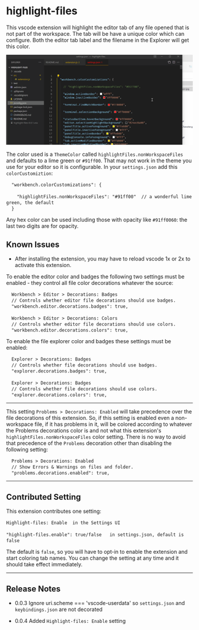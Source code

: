 # highlight-files

This vscode extension will highlight the editor tab of any file opened that is not part of the workspace.  The tab will be have a unique color which can configure.  Both the editor tab label and the filename in the Explorer will get this color.  

![demo](images/decorateNonWorkspaceFiles.gif)

The color used is a `ThemeColor` called `highlightFiles.nonWorkspaceFiles` and defaults to a lime green or `#91ff00`.  That may not work in the theme you use for your editor so it is configurable.  In your `settings.json` add this `colorCustomiztion`:  

```jsonc
  "workbench.colorCustomizations": {
    
    "highlightFiles.nonWorkspaceFiles": "#91ff00"  // a wonderful lime green, the default
  }
```

Any hex color can be used including those with opacity like `#91ff0060`: the last two digits are for opacity.  

## Known Issues

* After installing the extension, you may have to reload vscode 1x or 2x to activate this extension.  

To enable the editor color and badges the following two settings must be enabled - they control all file color decorations whatever the source:  

```jsonc
  Workbench > Editor > Decorations: Badges  
  // Controls whether editor file decorations should use badges.  
  "workbench.editor.decorations.badges": true,

  Workbench > Editor > Decorations: Colors  
  // Controls whether editor file decorations should use colors.  
  "workbench.editor.decorations.colors": true,
```

To enable the file explorer color and badges these settings must be enabled:  
  
```jsonc
  Explorer > Decorations: Badges  
  // Controls whether file decorations should use badges.  
  "explorer.decorations.badges": true,

  Explorer > Decorations: Badges  
  // Controls whether file decorations should use colors.  
  "explorer.decorations.colors": true,
```

------------

This setting `Problems > Decorations: Enabled` will take precedence over the file decorations of this extension.  So, if this setting is enabled even a non-workspace file, if it has problems in it, will be colored according to whatever the Problems decorations color is and not what this extension's `highlightFiles.nonWorkspaceFiles` color setting.  There is no way to avoid that precedence of the `Problems` decoration other than disabling the following setting:  

```jsonc
  Problems > Decorations: Enabled
  // Show Errors & Warnings on files and folder.
  "problems.decorations.enabled": true,
```
  
------------

## Contributed Setting  

This extension contributes one setting:

```jsonc
Highlight-files: Enable  in the Settings UI

"highlight-files.enable": true/false   in settings.json, default is false
```

The default is `false`, so you will have to opt-in to enable the extension and start coloring tab names.  You can change the setting at any time and it should take effect immediately.  

------------

## Release Notes

* 0.0.3 Ignore uri.scheme === 'vscode-userdata' so `settings.json` and `keybindings.json` are not decorated  

* 0.0.4 Added `Highlight-files: Enable` setting
